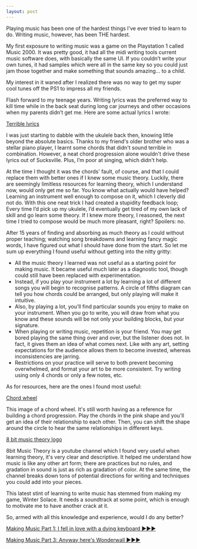 ```yaml
---
layout: post
---
```

Playing music has been one of the hardest things I’ve ever tried to learn to do. Writing music, however, has been THE hardest.

My first exposure to writing music was a game on the Playstation 1 called Music 2000. It was pretty good, it had all the midi writing tools current music software does, with basically the same UI. If you couldn’t write your own tunes, it had samples which were all in the same key so you could just jam those together and make something that sounds amazing... to a child.

My interest in it waned after I realized there was no way to get my super cool tunes off the PS1 to impress all my friends.

Flash forward to my teenage years. Writing lyrics was the preferred way to kill time while in the back seat during long car journeys and other occasions when my parents didn’t get me. Here are some actual lyrics I wrote: 

[Terrible lyrics](/images/lyrics.png)

I was just starting to dabble with the ukulele back then, knowing little beyond the absolute basics. Thanks to my friend's older brother who was a stellar piano player, I learnt some chords that didn't sound terrible in combination. However, a neat chord progression alone wouldn't drive these lyrics out of Sucksville. Plus, I’m poor at singing, which didn't help.

At the time I thought it was the chords' fault, of course, and that I could replace them with better ones if I knew some music theory. Luckily, there are seemingly limitless resources for learning theory, which I understand now, would only get me so far.
You know what actually would have helped? Learning an instrument well enough to compose on it, which I cleverly did not do. With this one neat trick I had created a stupidity feedback loop; Every time I’d pick up my ukulele, I’d eventually get tired of my own lack of skill and go learn some theory. If I knew more theory, I reasoned, the next time I tried to compose would be much more pleasant, right? Spoilers: no.

After 15 years of finding and absorbing as much theory as I could without proper teaching; watching song breakdowns and learning fancy magic words, I have figured out what I should have done from the start. So let me sum up everything I found useful without getting into the nitty gritty: 

* All the music theory I learned was not useful as a starting point for making music. It became useful much later as a diagnostic tool, though could still have been replaced with experimentation.
* Instead, if you play your instrument a lot by learning a lot of different songs you will begin to recognise patterns. A circle of fifths diagram can tell you how chords could be arranged, but only playing will make it intuitive.
* Also, by playing a lot, you’ll find particular sounds you enjoy to make on your instrument. When you go to write, you will draw from what you know and these sounds will be not only your building blocks, but your signature.
* When playing or writing music, repetition is your friend. You may get bored playing the same thing over and over, but the listener does not. In fact, it gives them an idea of what comes next. Like with any art, setting expectations for the audience allows them to become invested, whereas inconsistencies are jarring.
* Restrictions on your practice will serve to both prevent becoming overwhelmed, and format your art to be more consistent. Try writing using only 4 chords or only a few notes, etc.

As for resources, here are the ones I found most useful: 

[Chord wheel](/images/chord-wheel.jpg)

This image of a chord wheel. It's still worth having as a reference for building a chord progression. Play the chords in the pink shape and you'll get an idea of their relationship to each other. Then, you can shift the shape around the circle to hear the same relationships in different keys. 

[8 bit music theory logo](/images/8-bit-theory.jpg)

8bit Music Theory is a youtube channel which I found very useful when learning theory, it's very clear and descriptive. It helped me understand how music is like any other art form; there are practices but no rules, and gradation in sound is just as rich as gradation of color. At the same time, the channel breaks down tons of potential directions for writing and techniques you could add into your pieces.

This latest stint of learning to write music has stemmed from making my game, Winter Solace. It needs a soundtrack at some point, which is enough to motivate me to have another crack at it.

So, armed with all this knowledge and experience, would I do any better? 

[Making Music Part 1: I fell in love with a dying keyboard ▶▶▶](p1.com)

[Making Music Part 3: Anyway here's Wonderwall ▶▶▶](p3.com)